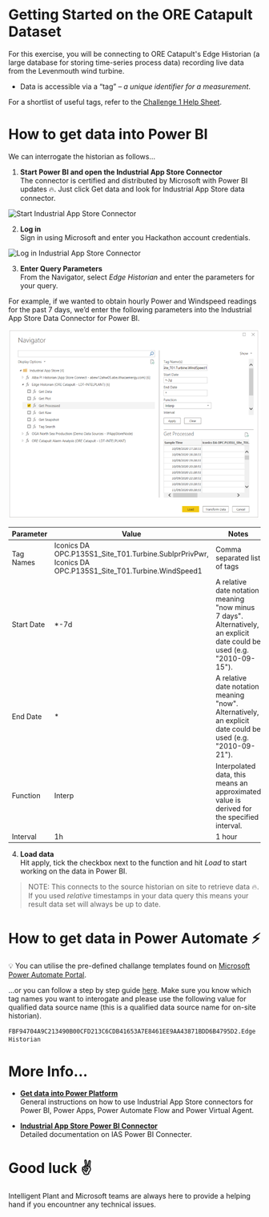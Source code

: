 # Getting Started on the ORE Catapult Dataset

For this exercise, you will be connecting to ORE Catapult's Edge Historian (a large database for storing time-series process data) recording live data from the Levenmouth wind turbine.

* Data is accessible via a “tag” – *a unique identifier for a measurement*.

For a shortlist of useful tags, refer to the [Challenge 1 Help Sheet](https://github.com/intelligentplant/codeless-hackathon-resource/blob/master/resources/Challenge%201%20-%20Info%20Pack.pdf).

# How to get data into Power BI

We can interrogate the historian as follows...

1. **Start Power BI and open the Industrial App Store Connector**<br />
The connector is certified and distributed by Microsoft with Power BI updates :fire:. Just click Get data and look for Industrial App Store data connector.

![Start Industrial App Store Connector](https://intelligentplant.com/datasheets/powerplatform/resources/ias-pp-start-connector.gif)

2. **Log in**<br />
Sign in using Microsoft and enter you Hackathon account credentials. 

![Log in Industrial App Store Connector](https://intelligentplant.com/datasheets/powerplatform/resources/ias-pp-start-connector-log-in.gif)


3. **Enter Query Parameters**<br />
From the Navigator, select *Edge Historian* and enter the parameters for your query.

For example, if we wanted to obtain hourly  Power and Windspeed readings for the past 7 days, we’d enter the following parameters into the Industrial App Store Data Connector for Power BI.

![](images/Challenge1DataGuide01.png)

| Parameter | Value | Notes |
|-----------|-------|-------|
|Tag Names |  Iconics DA OPC.P135S1_Site_T01.Turbine.SubIprPrivPwr, Iconics DA OPC.P135S1_Site_T01.Turbine.WindSpeed1 | Comma separated list of tags |
| Start Date | *-7d| A relative date notation meaning "now minus 7 days". Alternatively, an explicit date could be used (e.g. "2010-09-15"). |
|End Date | *| A relative date notation meaning "now". Alternatively, an explicit date could be used (e.g. "2010-09-21").|
| Function | Interp | Interpolated data, this means an approximated value is derived for the specified interval.|
| Interval | 1h | 1 hour |

4. **Load data**<br />Hit apply, tick the checkbox next to the function and hit *Load* to start working on the data in Power BI.<br />

> NOTE: This connects to the source historian on site to retrieve data :fire:. If you used *relative* timestamps in your data query this means your result data set will always be up to date.

# How to get data in Power Automate :zap:

:bulb: You can utilise the pre-defined challange templates found on [Microsoft Power Automate Portal](https://flow.microsoft.com/).

...or you can follow a step by step guide [here](https://github.com/intelligentplant/codeless-hackathon-resource/blob/master/resources/get-data-into-power-platform.MD#power-automate-zap "Industrial App Store - Get data into Power Automate"). Make sure you know which tag names you want to interogate and please use the following value for qualified data source name (this is a qualified data source name for on-site historian).

```text
FBF94704A9C213490B00CFD213C6CDB41653A7E8461EE9AA43871BDD6B4795D2.Edge Historian
```

# More Info...

* [**Get data into Power Platform**](https://github.com/intelligentplant/codeless-hackathon-resource/blob/master/resources/get-data-into-power-platform.MD)<br/> General instructions on how to use Industrial App Store connectors for Power BI, Power Apps, Power Automate Flow and Power Virtual Agent.

* [**Industrial App Store Power BI Connector**](https://github.com/intelligentplant/IAS-Power-BI-connector)<br/> Detailed documentation on IAS Power BI Connecter.

# Good luck :v:

Intelligent Plant and Microsoft teams are always here to provide a helping hand if you encountner any technical issues.